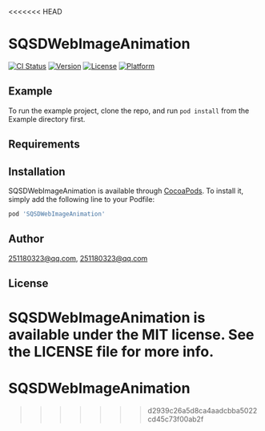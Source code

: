 <<<<<<< HEAD
# SQSDWebImageAnimation

[![CI Status](http://img.shields.io/travis/251180323@qq.com/SQSDWebImageAnimation.svg?style=flat)](https://travis-ci.org/251180323@qq.com/SQSDWebImageAnimation)
[![Version](https://img.shields.io/cocoapods/v/SQSDWebImageAnimation.svg?style=flat)](http://cocoapods.org/pods/SQSDWebImageAnimation)
[![License](https://img.shields.io/cocoapods/l/SQSDWebImageAnimation.svg?style=flat)](http://cocoapods.org/pods/SQSDWebImageAnimation)
[![Platform](https://img.shields.io/cocoapods/p/SQSDWebImageAnimation.svg?style=flat)](http://cocoapods.org/pods/SQSDWebImageAnimation)

## Example

To run the example project, clone the repo, and run `pod install` from the Example directory first.

## Requirements

## Installation

SQSDWebImageAnimation is available through [CocoaPods](http://cocoapods.org). To install
it, simply add the following line to your Podfile:

```ruby
pod 'SQSDWebImageAnimation'
```

## Author

251180323@qq.com, 251180323@qq.com

## License

SQSDWebImageAnimation is available under the MIT license. See the LICENSE file for more info.
=======
# SQSDWebImageAnimation
>>>>>>> d2939c26a5d8ca4aadcbba5022cd45c73f00ab2f
